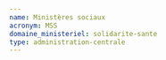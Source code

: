 ```yaml
---
name: Ministères sociaux
acronym: MSS
domaine_ministeriel: solidarite-sante
type: administration-centrale
---
```

